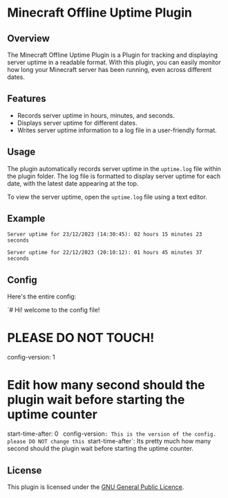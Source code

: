 # Minecraft Offline Uptime Plugin

## Overview

The Minecraft Offline Uptime Plugin is a Plugin for tracking and displaying server uptime in a readable format. With this plugin, you can easily monitor how long your Minecraft server has been running, even across different dates.

## Features

- Records server uptime in hours, minutes, and seconds.
- Displays server uptime for different dates.
- Writes server uptime information to a log file in a user-friendly format.

## Usage

The plugin automatically records server uptime in the `uptime.log` file within the plugin folder. The log file is formatted to display server uptime for each date, with the latest date appearing at the top.

To view the server uptime, open the `uptime.log` file using a text editor.

## Example

`Server uptime for 23/12/2023 (14:30:45):
02 hours
15 minutes
23 seconds`

`Server uptime for 22/12/2023 (20:10:12):
      01 hours
     45 minutes
     37 seconds`


## Config

Here's the entire config:

 `# Hi! welcome to the config file!
# PLEASE DO NOT TOUCH!
config-version: 1
# Edit how many second should the plugin wait before starting the uptime counter
start-time-after: 0
`
`config-version`: This is the version of the config. please DO NOT change this
`start-time-after`: Its pretty much how many second should the plugin wait before starting the uptime counter.

## License

This plugin is licensed under the [GNU General Public Licence](LICENSE).
